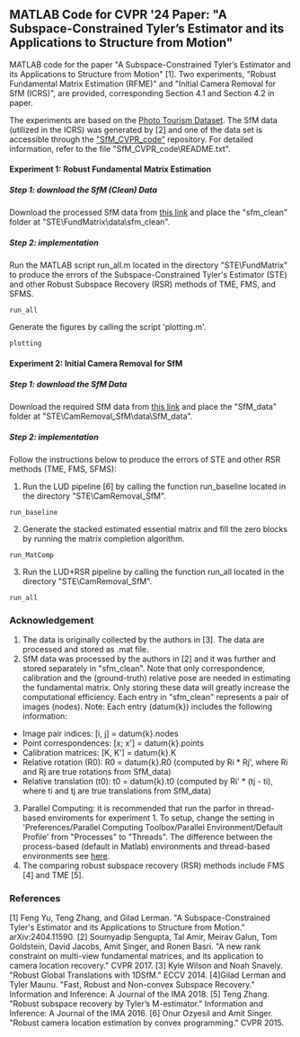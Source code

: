 ## MATLAB Code for CVPR '24 Paper: "A Subspace-Constrained Tyler’s Estimator and its Applications to Structure from Motion" 

MATLAB code for the paper "A Subspace-Constrained Tyler’s Estimator and its Applications to Structure from Motion" [1]. Two experiments, "Robust Fundamental Matrix Estimation (RFME)" and "Initial Camera Removal for SfM (ICRS)", are provided, corresponding Section 4.1 and Section 4.2 in paper. 

The experiments are based on the [Photo Tourism Dataset](https://www.cs.cornell.edu/projects/1dsfm/). The SfM data (utilized in the ICRS) was generated by [2] and one of the data set is accessible through the ["SfM_CVPR_code"](https://www.cs.unc.edu/~ronisen/SfM_CVPR2017_code.zip) repository. For detailed information, refer to the file "SfM_CVPR_code\README.txt". 

#### Experiment 1: Robust Fundamental Matrix Estimation

##### Step 1: download the SfM (Clean) Data
Download the processed SfM data from [this link](https://drive.google.com/file/d/1-nj44wLfFfZA8gu9fHxok6iLTGTbILUM/view?usp=sharing) and place the "sfm_clean" folder at "STE\FundMatrix\data\sfm_clean".

##### Step 2: implementation
Run the MATLAB script run_all.m located in the directory "STE\FundMatrix" to produce the errors of the Subspace-Constrained Tyler's Estimator (STE) and other Robust Subspace Recovery (RSR) methods of TME, FMS, and SFMS.

```
run_all
```
Generate the figures by calling the script 'plotting.m'.
```
plotting
```

#### Experiment 2: Initial Camera Removal for SfM

##### Step 1: download the  SfM Data
Download the required SfM data from [this link](https://drive.google.com/file/d/1-uOciycEpK04Sf_gxhs_qet1VivL05Xw/view?usp=sharing) and place the "SfM_data" folder at "STE\CamRemoval_SfM\data\SfM_data".

##### Step 2: implementation
Follow the instructions below to produce the errors of STE and other RSR methods (TME, FMS, SFMS):
1. Run the LUD pipeline [6] by calling the function run_baseline located in the directory "STE\CamRemoval_SfM".
```
run_baseline
```
2. Generate the stacked estimated essential matrix and fill the zero blocks by running the matrix completion algorithm.
```
run_MatComp
```
3. Run the LUD+RSR pipeline by calling the function run_all located in the directory "STE\CamRemoval_SfM".
```
run_all
```

### Acknowledgement
1. The data is originally collected by the authors in [3]. The data are processed and stored as .mat file. 
2. SfM data was processed by the authors in [2] and it was further and stored separately in "sfm_clean". Note that only correspondence, calibration and the (ground-truth) relative pose are needed in estimating the fundamental matrix. Only storing these data will greatly increase the computational efficiency. Each entry in "sfm_clean" represents a pair of images (nodes). 
Note: Each entry (datum{k}) includes the following information:
- Image pair indices: [i, j] = datum{k}.nodes
- Point correspondences: [x; x'] = datum{k}.points
- Calibration matrices: [K, K'] = datum{k}.K
- Relative rotation (R0): R0 = datum{k}.R0 (computed by Ri * Rj', where Ri and Rj are true rotations from SfM_data)
- Relative translation (t0): t0 = datum{k}.t0 (computed by Ri' * (tj - ti), where ti and tj are true translations from SfM_data)
3. Parallel Computing: it is recommended that run the parfor in thread-based enviroments for experiment 1. To setup, change the setting in 'Preferences/Parallel Computing Toolbox/Parallel Environment/Default Profile' from "Processes" to "Threads".
The difference between the process-based (default in Matlab) environments and thread-based environments see [here](https://www.mathworks.com/help/parallel-computing/choose-between-thread-based-and-process-based-environments.html#mw_6bbf0761-74c0-404e-9db6-77b82c7c138c). 
4. The comparing robust subspace recovery (RSR) methods include FMS [4] and TME [5].



### References
[1] Feng Yu, Teng Zhang, and Gilad Lerman. "A Subspace-Constrained Tyler's Estimator and its Applications to Structure from Motion." arXiv:2404.11590.
[2] Soumyadip Sengupta, Tal Amir, Meirav Galun, Tom Goldstein, David Jacobs, Amit Singer, and Ronen Basri. "A new rank constraint on multi-view fundamental matrices, and its application to camera location recovery." CVPR 2017.
[3] Kyle Wilson and Noah Snavely. "Robust Global Translations with 1DSfM." ECCV 2014. 
[4]Gilad Lerman and Tyler Maunu. "Fast, Robust and Non-convex Subspace Recovery." Information and Inference: A Journal of the IMA 2018.
[5] Teng Zhang. "Robust subspace recovery by Tyler’s M-estimator." Information and Inference: A Journal of the IMA 2016.
[6] Onur Ozyesil and Amit Singer. "Robust camera location estimation by convex programming." CVPR 2015.